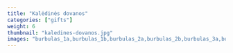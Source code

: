 ```yaml
---
title: "Kalėdinės dovanos"
categories: ["gifts"]
weight: 6
thumbnail: "kaledines-dovanos.jpg"
images: "burbulas_1a,burbulas_1b,burbulas_2a,burbulas_2b,burbulas_3a,burbulas_3b,burbulas_4b,burbulas_5a,burbulas_5b,burbulas_6a,burbulas_7a,burbulas_7b,burbulas_8"
---
```


